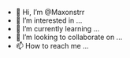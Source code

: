 - 👋 Hi, I’m @Maxonstrr
- 👀 I’m interested in ...
- 🌱 I’m currently learning ...
- 💞️ I’m looking to collaborate on ...
- 📫 How to reach me ...

<!---
Maxonstrr/Maxonstrr is a ✨ special ✨ repository because its `README.md` (this file) appears on your GitHub profile.
You can click the Preview link to take a look at your changes.
--->
